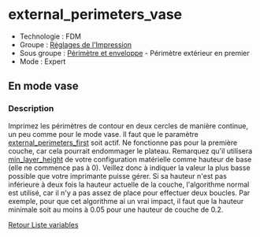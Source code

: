 # external_perimeters_vase

* Technologie : FDM
* Groupe : [Réglages de l'Impression](../print_settings/print_settings.md)
* Sous groupe : [Périmètre et enveloppe](../print_settings/print_settings.md#périmètres-et-enveloppe) - Périmètre extérieur en premier
* Mode : Expert

## En mode vase 

### Description


Imprimez les périmètres de contour en deux cercles de manière continue, un peu comme pour le mode vase.
Il faut que le paramètre [external_perimeters_first](external_perimeters_first.md) soit actif.
Ne fonctionne pas pour la première couche, car cela pourrait endommager le plateau.
Remarquez qu'il utilisera [min_layer_height](min_layer_height.md) de votre configuration matérielle comme hauteur de base  (elle ne commence pas à 0). Veillez donc à indiquer la valeur la plus basse possible que votre imprimante puisse gérer.
Si sa hauteur n'est pas inférieure à deux fois la hauteur actuelle de la couche, l'algorithme normal est utilisé,  car il n'y a pas assez de place pour effectuer deux boucles.
Par exemple, pour que cet algorithme ai un vrai impact, il faut que la hauteur minimale soit au moins à 0.05 pour une hauteur de couche de 0.2.


[Retour Liste variables](variable_list.md)
